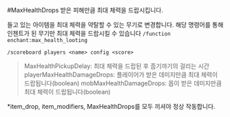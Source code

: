 #MaxHealthDrops
받은 피해만큼 최대 체력을 드랍시킵니다.

들고 있는 아이템을 최대 체력을 약탈할 수 있는 무기로 변경합니다.
해당 명령어를 통해 인첸트가 된 무기만 최대 체력을 드랍시킬 수 있습니다
`/function enchant:max_health_looting`

`/scoreboard players <name> config <score>`
> MaxHealthPickupDelay: 최대 체력을 드랍된 후 줍기까기의 걸리는 시간
> playerMaxHealthDamageDrops: 플레이어가 받은 데미지만큼 최대 체력이 드랍됩니다(boolean)
> mobMaxHealthDamageDrops: 몹이 받은 데미지만큼 최대 체력이 드랍됩니다(boolean)

*item_drop, item_modifiers, MaxHealthDrops를 모두 끼셔야 정상 작동합니다.
